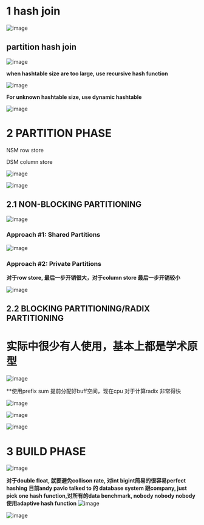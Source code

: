 # 1 hash join
![image](https://user-images.githubusercontent.com/42630862/202904036-b7f0ca12-d8de-49d3-9365-7a790dbfda09.png)


## partition hash join
![image](https://user-images.githubusercontent.com/42630862/202073655-2adbd7ad-4f92-43d0-8d79-1d2f94963a19.png)

**when hashtable size are too large, use recursive hash function**

![image](https://user-images.githubusercontent.com/42630862/202073672-2fd4ac9a-1a65-4b7c-8165-ebf96c194417.png)

**For unknown hashtable size, use dynamic hashtable**

![image](https://user-images.githubusercontent.com/42630862/202073744-e32a9210-401d-4e7c-bd8b-7a37785795b7.png)

# 2 PARTITION PHASE

NSM row store

DSM column store

![image](https://user-images.githubusercontent.com/42630862/202904141-62f71803-6f4f-4939-b270-f453b5b290e3.png)

![image](https://user-images.githubusercontent.com/42630862/202904266-6156a9cf-82ac-4ee0-b167-2d898d70ba38.png)

## 2.1 NON-BLOCKING PARTITIONING
![image](https://user-images.githubusercontent.com/42630862/202904315-b4a81199-335a-42e1-93eb-efa069bef76d.png)

### Approach #1: Shared Partitions

![image](https://user-images.githubusercontent.com/42630862/202904500-de67a1f1-2706-4093-9bc6-4d4397649d26.png)


### Approach #2: Private Partitions
**对于row store, 最后一步开销很大，对于column store 最后一步开销较小**

![image](https://user-images.githubusercontent.com/42630862/202904555-b065302c-4b4d-49c7-94f5-96e4670bff5b.png)

## 2.2 BLOCKING PARTITIONING/RADIX PARTITIONING
# 实际中很少有人使用，基本上都是学术原型

![image](https://user-images.githubusercontent.com/42630862/202904863-64dc8ac2-4d34-485c-b4e9-2a639ebe60aa.png)

**使用prefix sum 提前分配好buff空间，现在cpu 对于计算radix 非常得快

![image](https://user-images.githubusercontent.com/42630862/202905187-0539ae0d-9081-4c04-82a6-448cfa83a584.png)

![image](https://user-images.githubusercontent.com/42630862/202905149-651862ff-41b7-4f55-aacd-09c4fd821bc8.png)

![image](https://user-images.githubusercontent.com/42630862/202905252-51922ca1-ed98-46d2-8b00-8dd0f93efcdf.png)

# 3 BUILD PHASE

![image](https://user-images.githubusercontent.com/42630862/202906812-0ad03b87-27cf-492e-85c9-788407547da1.png)

**对于double float, 就要避免collison rate, 对int bigint简易的很容易perfect hashing**
**目前andy pavlo talked to 的 database system 跟company, just pick one hash function,对所有的data benchmark,
nobody nobody nobody使用adaptive hash function**
![image](https://user-images.githubusercontent.com/42630862/202907257-9abdc353-9c8c-4a3d-8d18-ed0e8395b356.png)


![image](https://user-images.githubusercontent.com/42630862/202906942-88ef8900-4c19-449d-887a-55784ea71f2c.png)




